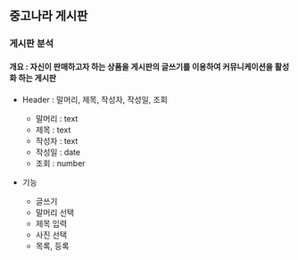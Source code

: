 ## 중고나라 게시판
### 게시판 분석

#### 개요 : 자신이 판매하고자 하는 상품을 게시판의 글쓰기를 이용하여 커뮤니케이션을 활성화 하는 게시판  
+ Header : 말머리, 제목, 작성자, 작성일, 조회

  + 말머리 : text
  + 제목 : text
  + 작성자 : text
  + 작성일 : date
  + 조회 : number

+ 기능
  + 글쓰기
  + 말머리 선택
  + 제목 입력
  + 사진 선택
  + 목록, 등록
